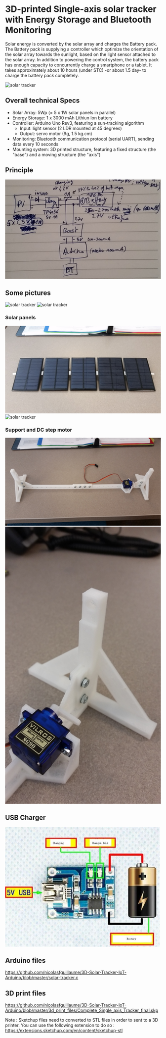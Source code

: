 # 3D-printed Single-axis solar tracker with Energy Storage and Bluetooth Monitoring

Solar energy is converted by the solar array and charges the Battery pack. The Battery pack is supplying a controller which optimize the orientation of the solar array towards the sunlight, based on the light sensor attached to the solar array. In addition to powering the control system, the battery pack has enough capacity to concurrently charge a smartphone or a tablet. It takes approximately about 10 hours (under STC) -or about 1.5 day- to charge the battery pack completely.

![solar tracker](https://github.com/nicolasfguillaume/solar-tracker-iot-arduino/blob/master/solar-tracker-3.jpg)

## Overall technical Specs

- Solar Array: 5Wp (= 5 x 1W solar panels in parallel)
- Energy Storage: 1 x 3000 mAh Lithiun Ion battery
- Controller: Arduino Uno Rev3, featuring a sun-tracking algorithm
  * Input: light sensor (2 LDR mounted at 45 degrees)
  * Output: servo motor (9g, 1.5 kg.cm)
- Monitoring: Bluetooth communication protocol (serial UART), sending data every 10 seconds
- Mounting system: 3D printed structure, featuring a fixed structure (the "base") and a moving structure (the "axis")

## Principle

![solar tracker](https://github.com/nicolasfguillaume/3D-Solar-Tracker-IoT-Arduino/blob/master/principle.jpg)

## Some pictures

![solar tracker](https://github.com/nicolasfguillaume/solar-tracker-iot-arduino/blob/master/solar-tracker.jpg)
![solar tracker](https://github.com/nicolasfguillaume/solar-tracker-iot-arduino/blob/master/solar-tracker-2.jpg)

### Solar panels

![solar tracker](https://github.com/nicolasfguillaume/3D-Solar-Tracker-IoT-Arduino/blob/master/photos/solar_panels_front.jpg)
![solar tracker](https://github.com/nicolasfguillaume/3D-Solar-Tracker-IoT-Arduino/blob/master/photos/solar_panels_back.jpg)

### Support and DC step motor

![solar tracker](https://github.com/nicolasfguillaume/3D-Solar-Tracker-IoT-Arduino/blob/master/photos/support.jpg)
![solar tracker](https://github.com/nicolasfguillaume/3D-Solar-Tracker-IoT-Arduino/blob/master/photos/support_step_motor.jpg)

## USB Charger

![solar tracker](https://github.com/nicolasfguillaume/3D-Solar-Tracker-IoT-Arduino/blob/master/usb_charger.jpeg)

## Arduino files

https://github.com/nicolasfguillaume/3D-Solar-Tracker-IoT-Arduino/blob/master/solar-tracker.c

## 3D print files

https://github.com/nicolasfguillaume/3D-Solar-Tracker-IoT-Arduino/blob/master/3d_print_files/Complete_Single_axis_Tracker_final.skp

Note : Sketchup files need to converted to STL files in order to sent to a 3D printer. You can use the following extension to do so : https://extensions.sketchup.com/en/content/sketchup-stl
